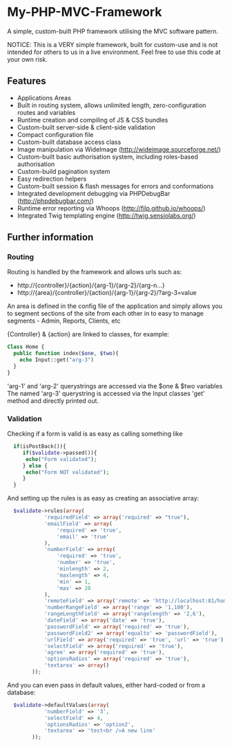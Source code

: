 # My-PHP-MVC-Framework

A simple, custom-built PHP framework utilising the MVC software pattern.


NOTICE: This is a VERY simple framework, built for custom-use and is not intended for others to us in a live environment. 
Feel free to use this code at your own risk.


## Features

- Applications Areas
- Built in routing system, allows unlimited length, zero-configuration routes and variables
- Runtime creation and compiling of JS & CSS bundles
- Custom-built server-side & client-side validation
- Compact configuration file
- Custom-built database access class
- Image manipulation via WideImage (http://wideimage.sourceforge.net/)
- Custom-built basic authorisation system, including roles-based authorisation
- Custom-build pagination system
- Easy redirection helpers
- Custom-built session & flash messages for errors and conformations
- Integrated development debugging via PHPDebugBar (http://phpdebugbar.com/)
- Runtime error reporting via Whoops (http://filp.github.io/whoops/)
- Integrated Twig templating engine (http://twig.sensiolabs.org/) 


## Further information

### Routing

Routing is handled by the framework and allows urls such as:
  - http://{controller}/{action}/{arg-1}/{arg-2}/{arg-n...}
  - http://{area}/{controller}/{action}/{arg-1}/{arg-2}/?arg-3=value

An area is defined in the config file of the application and simply allows you to segment sections of the site from each other in to easy to manage segments - Admin, Reports, Clients, etc

{Controller} & {action} are linked to classes, for example:

```php
Class Home {
  public function index($one, $two){
    echo Input::get("arg-3")
  }
}
```

'arg-1' and 'arg-2' querystrings are accessed via the $one & $two variables
The named 'arg-3' querystring is accessed via the Input classes 'get' method and directly printed out.


### Validation

Checking if a form is valid is as easy as calling something like

```php
  if(isPostBack()){
     if($validate->passed()){
      echo("Form validated");
     } else {
      echo("Form NOT validated");
     }
  }

```

And setting up the rules is as easy as creating an associative array:

```php
  $validate->rules(array(
            'requiredField' => array('required' => "true"),
            'emailField' => array(
                'required' => 'true',
                'email' => 'true'
            ),
            'numberField' => array(
                'required' => 'true',
                'number' => 'true',
                'minlength' => 2,
                'maxlength' => 4,
                'min' => 1,
                'max' => 20
            ),
            'remoteField' => array('remote' => 'http://localhost:81/home/remote_val'), // 'http://localhost:8000/ajax/valtest.php'
            'numberRangeField' => array('range' => '1,100'),
            'rangeLengthField' => array('rangelength' => '2,6'),
            'dateField' => array('date' => 'true'),
            'passwordField' => array('required' => 'true'),
            'passwordField2' => array('equalto' => 'passwordField'),
            'urlField' => array('required' => 'true', 'url' => 'true'),
            'selectField' => array('required' => 'true'),
            'agree' => array('required' => 'true'),
            'optionsRadios' => array('required' => 'true'),
            'textarea' => array()
        ));

```

And you can even pass in default values, either hard-coded or from a database:

```php
  $validate->defaultValues(array(
            'numberField' => '3',
            'selectField' => 4,
            'optionsRadios' => 'option2',
            'textarea' => 'test<br />A new line'
        ));

```
